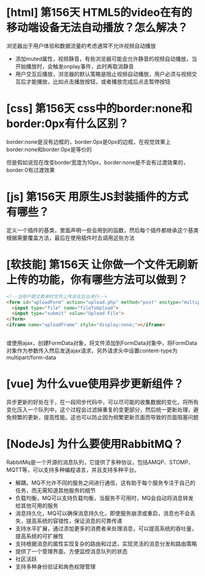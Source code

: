 # [html] 第156天 HTML5的video在有的移动端设备无法自动播放？怎么解决？

浏览器出于用户体验和数据流量的考虑通常不允许视频自动播放

- 添加muted属性，视频静音，有些浏览器可能会允许静音的视频自动播放，当开始播放时，会触发onplay事件，此时再取消静音
- 用户交互后播放，浏览器的默认策略是阻止视频自动播放，用户必须与视频交互后才能播放，比如点击播放按钮，或者播放完成后点击暂停按钮

# [css] 第156天 css中的border:none和border:0px有什么区别？

border:none是没有边框的，border:0px是0px的边框，在视觉效果上border:none和border:0px是等价的

但是假如说现在改变border宽度为10px，border:none是不会有过渡效果的，border:0有过渡效果

# [js] 第156天 用原生JS封装插件的方式有哪些？

定义一个插件的基类，里面声明一些会用到的函数，然后每个插件都继承这个基类根据需要覆盖方法，最后在使用插件时去调用这些方法

# [软技能] 第156天 让你做一个文件无刷新上传的功能，你有哪些方法可以做到？

```html
<!--当用户提交表单时文件上传会在后台进行-->
<form id="uploadForm" action="upload.php" method="post" enctype="multipart/form-data" target="uploadFrame">
  <input type="file" name="fileToUpload">
  <input type="submit" value="Upload File">
</form>
<iframe name="uploadFrame" style="display:none;"></iframe>
   
```

或使用ajax，创建FormData对象，将文件添加到FormData对象中，将FormData对象作为参数传入然后发送ajax请求，另外请求头中设置content-type为multipart/form-data

# [vue] 为什么vue使用异步更新组件？

异步更新的好处在于，在一段同步代码中，可以尽可能的收集数据的变化，将所有变化压入一个队列中，这个过程会过滤掉重复的变更部分，然后统一更新处理，避免频繁的更新，提高性能。这也可以防止因为频繁更新页面而导致的页面阻塞问题

# [NodeJs] 为什么要使用RabbitMQ？

RabbitMq是一个开源的消息队列，它提供了多种协议，包括AMQP、STOMP、MQTT等，可以支持多种编程语言，并且支持多种平台。

- 解耦，MQ不允许不同的服务之间进行通信，这有助于每个服务专注于自己的任务，而无需知道其他服务的细节
- 负载均衡，MQ可以支持负载均衡，当服务不可用时，MQ会自动将消息转发给其他可用的服务
- 消息持久化，MQ可以确保消息持久化，即使服务崩溃或重启，消息也不会丢失，提高系统的容错性，保证消息的可靠传递
- 支持水平扩展，通过添加更多的消费者来处理消息，可以提高系统的吞吐量，提高系统的可扩展性
- 支持根据消息的属性实现复杂的路由和过滤，实现灵活的消息分发和路由策略
- 提供了一个管理界面，方便监控消息队列的状态
- 社区活跃
- 支持多种身份验证和角色权限管理
